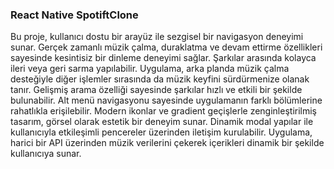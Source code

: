### React Native SpotiftClone

Bu proje, kullanıcı dostu bir arayüz ile sezgisel bir navigasyon deneyimi sunar. Gerçek zamanlı müzik çalma, duraklatma ve devam ettirme özellikleri sayesinde kesintisiz bir dinleme deneyimi sağlar. Şarkılar arasında kolayca ileri veya geri sarma yapılabilir. Uygulama, arka planda müzik çalma desteğiyle diğer işlemler sırasında da müzik keyfini sürdürmenize olanak tanır. Gelişmiş arama özelliği sayesinde şarkılar hızlı ve etkili bir şekilde bulunabilir. Alt menü navigasyonu sayesinde uygulamanın farklı bölümlerine rahatlıkla erişilebilir. Modern ikonlar ve gradient geçişlerle zenginleştirilmiş tasarım, görsel olarak estetik bir deneyim sunar. Dinamik modal yapılar ile kullanıcıyla etkileşimli pencereler üzerinden iletişim kurulabilir. Uygulama, harici bir API üzerinden müzik verilerini çekerek içerikleri dinamik bir şekilde kullanıcıya sunar.
